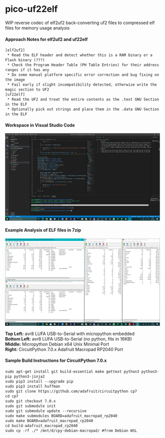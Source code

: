 # pico-uf22elf
WIP reverse codec of elf2uf2 back-converting uf2 files to compressed elf files for memory usage analysis

#### Approach Notes for elf2uf2 and uf22elf

```
[elf2uf2]
 * Read the ELF header and detect whether this is a RAM binary or a Flash binary (???)
 * Check the Program Header Table (PH Table Entries) for their address ranges if it has any
 * Do some manual platform specific error correction and bug fixing on the image
 * Fail early if slight incompatibility detected, otherwise write the magic section to UF2
[uf22elf]
 * Read the UF2 and treat the entire contents as the .text GNU Section in the ELF
 * Optionally pick out strings and place them in the .data GNU Section in the ELF
```

#### Workspace in Visual Studio Code

![workspace](https://github.com/TheMindVirus/pico-uf22elf/blob/main/workspace.png)

#### Example Analysis of ELF files in 7zip

![stat](https://github.com/TheMindVirus/pico-uf22elf/blob/main/stat.png)

**Top Left:** avr8 LUFA USB-to-Serial with micropython embedded \
**Bottom Left:** avr8 LUFA USB-to-Serial (no python, fits in 16KB) \
**Middle:** Micropython Debian x64 Unix Minimal Port \
**Right:** CircuitPython 7.0.x Adafruit Macropad RP2040 Port

#### Sample Build Instructions for CircuitPython 7.0.x
```
sudo apt-get install git build-essential make gettext python3 python3-pip python3-jinja2
sudo pip3 install --upgrade pip
sudo pip3 install huffman
sudo git clone https://github.com/adafruit/circuitpython cp7
cd cp7
sudo git checkout 7.0.x
sudo git submodule init
sudo git submodule update --recursive
sudo make submodules BOARD=adafruit_macropad_rp2040
sudo make BOARD=adafruit_macropad_rp2040
cd build-adafruit_macropad_rp2040
sudo cp -rf ./* /mnt/d/cpy-debian-macropad/ #from Debian WSL
```
